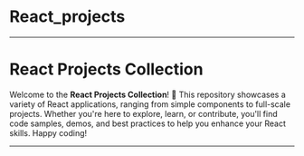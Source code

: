 # React_projects


---

# React Projects Collection

Welcome to the **React Projects Collection**! 🎉 This repository showcases a variety of React applications, ranging from simple components to full-scale projects. Whether you're here to explore, learn, or contribute, you'll find code samples, demos, and best practices to help you enhance your React skills. Happy coding!

---

 
